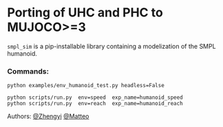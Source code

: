 # Porting of UHC and PHC to MUJOCO>=3

`smpl_sim` is a pip-installable library containing a modelization of the SMPL humanoid.

### Commands:

```
python examples/env_humanoid_test.py headless=False

python scripts/run.py  env=speed  exp_name=humanoid_speed 
python scripts/run.py  env=reach  exp_name=humanoid_reach
```

Authors: [@Zhengyi](https://github.com/ZhengyiLuo)  [@Matteo](https://github.com/teopir)